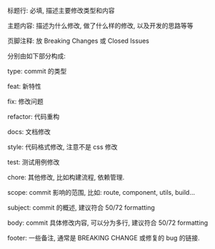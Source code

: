 标题行: 必填, 描述主要修改类型和内容

主题内容: 描述为什么修改, 做了什么样的修改, 以及开发的思路等等

页脚注释: 放 Breaking Changes 或 Closed Issues

分别由如下部分构成:

type: commit 的类型

feat: 新特性

fix: 修改问题

refactor: 代码重构

docs: 文档修改

style: 代码格式修改, 注意不是 css 修改

test: 测试用例修改

chore: 其他修改, 比如构建流程, 依赖管理.

scope: commit 影响的范围, 比如: route, component, utils, build…

subject: commit 的概述, 建议符合 50/72 formatting

body: commit 具体修改内容, 可以分为多行, 建议符合 50/72 formatting

footer: 一些备注, 通常是 BREAKING CHANGE 或修复的 bug 的链接.
